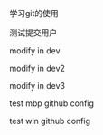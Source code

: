 学习git的使用

测试提交用户

modify in dev

modify in dev2

modify in dev3

test mbp github config

test win github config
